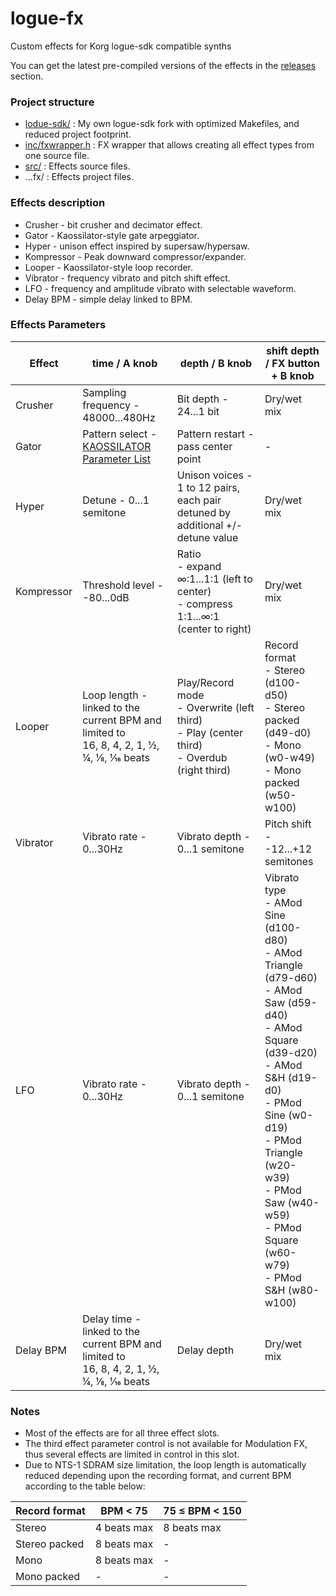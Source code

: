 # logue-fx
Custom effects for Korg logue-sdk compatible synths

You can get the latest pre-compiled versions of the effects in the [releases](../../releases/) section.

### Project structure

* [lodue-sdk/](logue-sdk/) : My own logue-sdk fork with optimized Makefiles, and reduced project footprint.
* [inc/fxwrapper.h](inc/fxwrapper.h) : FX wrapper that allows creating all effect types from one source file.
* [src/](src/) : Effects source files.
* ...fx/ : Effects project files.

### Effects description
* Crusher - bit crusher and decimator effect.
* Gator - Kaossilator-style gate arpeggiator.
* Hyper - unison effect inspired by supersaw/hypersaw.
* Kompressor - Peak downward compressor/expander.
* Looper - Kaossilator-style loop recorder.
* Vibrator - frequency vibrato and pitch shift effect.
* LFO - frequency and amplitude vibrato with selectable waveform.
* Delay BPM - simple delay linked to BPM.

### Effects Parameters
|Effect |time / A knob|depth / B knob|shift depth / FX button + B knob|
|-|-|-|-|
|Crusher|Sampling frequency - 48000...480Hz|Bit depth - 24...1 bit|Dry/wet mix|
|Gator|Pattern select - [KAOSSILATOR Parameter List](https://www.korg.com/us/support/download/manual/1/121/1774/)|Pattern restart - pass center point|-|
|Hyper|Detune - 0...1 semitone|Unison voices - 1 to 12 pairs, each pair detuned by additional +/- detune value|Dry/wet mix|
|Kompressor|Threshold level - -80...0dB|Ratio<br>- expand ∞:1...1:1 (left to center)<br>- compress 1:1...∞:1 (center to right)|Dry/wet mix|
|Looper|Loop length - linked to the current BPM and limited to<br>16, 8, 4, 2, 1, ½, ¼, ⅛, 1⁄16 beats|Play/Record mode<br>- Overwrite (left third)<br>- Play (center third)<br>- Overdub (right third)|Record format <br>- Stereo (d100-d50)<br>- Stereo packed (d49-d0)<br>- Mono (w0-w49)<br>- Mono packed (w50-w100)|
|Vibrator|Vibrato rate - 0...30Hz|Vibrato depth - 0...1 semitone|Pitch shift - -12...+12 semitones|
|LFO|Vibrato rate - 0...30Hz|Vibrato depth - 0...1 semitone|Vibrato type<br>- AMod Sine (d100-d80)<br>- AMod Triangle (d79-d60)<br>- AMod Saw (d59-d40)<br>- AMod Square (d39-d20)<br>- AMod S&H (d19-d0)<br>- PMod Sine (w0-d19)<br>- PMod Triangle (w20-w39)<br>- PMod Saw (w40-w59)<br>- PMod Square (w60-w79)<br>- PMod S&H (w80-w100)|
|Delay BPM|Delay time - linked to the current BPM and limited to<br>16, 8, 4, 2, 1, ½, ¼, ⅛, 1⁄16 beats|Delay depth|Dry/wet mix|

### Notes

* Most of the effects are for all three effect slots.
* The third effect parameter control is not available for Modulation FX, thus several effects are limited in control in this slot.
* Due to NTS-1 SDRAM size limitation, the loop length is automatically reduced depending upon the recording format, and current BPM according to the table below:

|Record format|BPM < 75|75 ≤ BPM < 150|
|-|-|-|
|Stereo|4 beats max|8 beats max|
|Stereo packed|8 beats max|-
|Mono|8 beats max|-
|Mono packed|-|-

